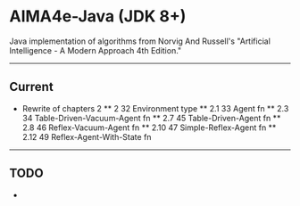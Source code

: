 # AIMA4e-Java (JDK 8+)
Java implementation of algorithms from Norvig And Russell's "Artificial Intelligence - A Modern Approach 4th Edition."

---

## Current
* Rewrite of chapters 2
** 2	    32	Environment	                type
** 2.1	    33	Agent	                    fn
** 2.3	    34	Table-Driven-Vacuum-Agent	fn
** 2.7	    45	Table-Driven-Agent	        fn
** 2.8	    46	Reflex-Vacuum-Agent	        fn
** 2.10	47	Simple-Reflex-Agent	        fn
** 2.12	49	Reflex-Agent-With-State	    fn

---

## TODO
*


